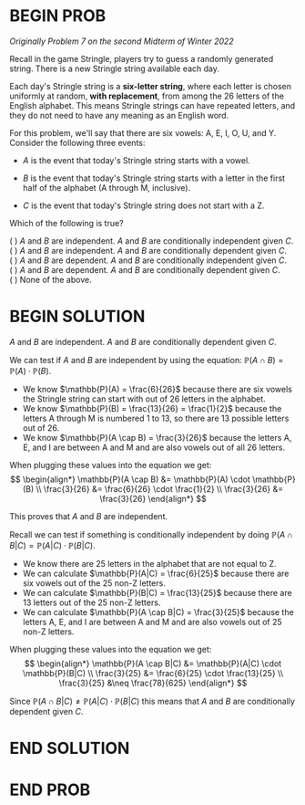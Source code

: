 # BEGIN PROB

<i>Originally Problem 7 on the second Midterm of Winter 2022</i>

Recall in the game Stringle, players try to guess a randomly generated string. There is a new Stringle string available each day.

Each day's Stringle string is a **six-letter string**, where each letter is chosen uniformly at random, **with replacement**, from among the 26 letters of the English alphabet. This means Stringle strings can have repeated letters, and they do not need to have any meaning as an English word.

For this problem, we'll say that there are six vowels: A, E, I, O, U, and Y. Consider the following three events:

-   $A$ is the event that today's Stringle string starts with a vowel.

-   $B$ is the event that today's Stringle string starts with a letter in the first half of the alphabet (A through M, inclusive).

-   $C$ is the event that today's Stringle string does not start with a Z.

Which of the following is true?

( ) $A$ and $B$ are independent. $A$ and $B$ are conditionally
independent given $C$.\
( ) $A$ and $B$ are independent. $A$ and $B$ are conditionally dependent
given $C$.\
( ) $A$ and $B$ are dependent. $A$ and $B$ are conditionally independent
given $C$.\
( ) $A$ and $B$ are dependent. $A$ and $B$ are conditionally dependent
given $C$.\
( ) None of the above.

# BEGIN SOLUTION

$A$ and $B$ are independent. $A$ and $B$ are conditionally dependent given $C$.

We can test if $A$ and $B$ are independent by using the equation: $\mathbb{P}(A \cap B) = \mathbb{P}(A) \cdot \mathbb{P}(B)$.

- We know $\mathbb{P}(A) = \frac{6}{26}$ because there are six vowels the Stringle string can start with out of $26$ letters in the alphabet.
- We know $\mathbb{P}(B) = \frac{13}{26} = \frac{1}{2}$ because the letters A through M is numbered $1$ to $13$, so there are $13$ possible letters out of $26$.
- We know $\mathbb{P}(A \cap B) = \frac{3}{26}$ because the letters A, E, and I are between A and M and are also vowels out of all $26$ letters.

When plugging these values into the equation we get:
$$
\begin{align*}
\mathbb{P}(A \cap B) &= \mathbb{P}(A) \cdot \mathbb{P}(B) \\
\frac{3}{26} &= \frac{6}{26} \cdot \frac{1}{2} \\
\frac{3}{26} &= \frac{3}{26}
\end{align*}
$$

This proves that $A$ and $B$ are independent.

Recall we can test if something is conditionally independent by doing $\mathbb{P}(A \cap B|C) = \mathbb{P}(A|C) \cdot \mathbb{P}(B|C)$.

- We know there are $25$ letters in the alphabet that are not equal to Z.
- We can calculate $\mathbb{P}(A|C) = \frac{6}{25}$ because there are six vowels out of the $25$ non-Z letters.
- We can calculate $\mathbb{P}(B|C) = \frac{13}{25}$ because there are $13$ letters out of the $25$ non-Z letters.
- We can calculate $\mathbb{P}(A \cap B|C) = \frac{3}{25}$ because the letters A, E, and I are between A and M and are also vowels out of $25$ non-Z letters.

When plugging these values into the equation we get:
$$
\begin{align*}
\mathbb{P}(A \cap B|C) &= \mathbb{P}(A|C) \cdot \mathbb{P}(B|C) \\
\frac{3}{25} &= \frac{6}{25} \cdot \frac{13}{25} \\
\frac{3}{25} &\neq \frac{78}{625}
\end{align*}
$$

Since $\mathbb{P}(A \cap B|C) \neq \mathbb{P}(A|C) \cdot \mathbb{P}(B|C)$ this means that $A$ and $B$ are conditionally dependent given $C$.

# END SOLUTION

# END PROB